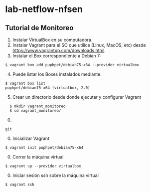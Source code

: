 # lab-netflow-nfsen
Tutorial de Monitoreo
---------------------

1. Instalar VirtualBox en su computadora.
2. Instalar Vagrant para el SO que utilice (Linux, MacOS, etc) desde https://www.vagrantup.com/downloads.html
3. Instalar el Box correspondiente a Debian 7:
```
$ vagrant box add puphpet/debian75-x64 --provider virtualbox
```    
4. Puede listar los Boxes instalados mediante:
```
$ vagrant box list
puphpet/debian75-x64 (virtualbox, 2.0)
```
5. Crear un directorio desde donde ejecutar y configurar Vagrant 
```
  $ mkdir vagrant_monitoreo
  $ cd vagrant_monitoreo/
```
0. 
```
git
```
0. Inicializar Vagrant
```
$ vagrant init puphpet/debian75-x64
```
0. Correr la máquina virtual
```
$ vagrant up --provider virtualbox
```
0. Iniciar sesión ssh sobre la máquina virtual
```
$ vagrant ssh
```

